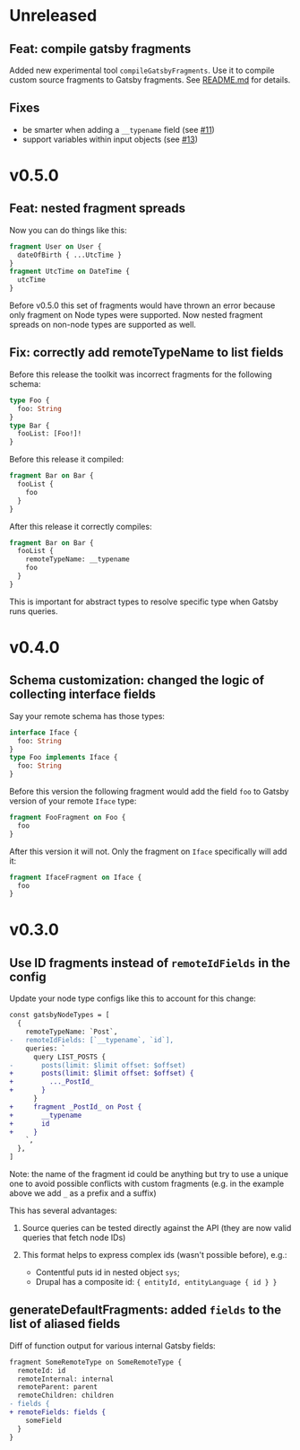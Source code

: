 # Unreleased

## Feat: compile gatsby fragments

Added new experimental tool `compileGatsbyFragments`. Use it to compile custom source fragments to
Gatsby fragments. See [README.md](./README.md#compilegatsbyfragments) for details.

## Fixes

- be smarter when adding a `__typename` field (see [#11](https://github.com/gatsbyjs/gatsby-graphql-toolkit/issues/11))
- support variables within input objects (see [#13](https://github.com/gatsbyjs/gatsby-graphql-toolkit/issues/13))

# v0.5.0

## Feat: nested fragment spreads

Now you can do things like this:

```graphql
fragment User on User {
  dateOfBirth { ...UtcTime }
}
fragment UtcTime on DateTime {
  utcTime
}
```

Before v0.5.0 this set of fragments would have thrown an error because only 
fragment on Node types were supported. Now nested fragment spreads on non-node types
are supported as well.

## Fix: correctly add remoteTypeName to list fields

Before this release the toolkit was incorrect fragments for the following schema:

```graphql
type Foo {
  foo: String
}
type Bar {
  fooList: [Foo!]!
}
```

Before this release it compiled:

```graphql
fragment Bar on Bar {
  fooList {
    foo
  }
}
```

After this release it correctly compiles:

```graphql
fragment Bar on Bar {
  fooList {
    remoteTypeName: __typename
    foo
  }
}
```

This is important for abstract types to resolve specific type
when Gatsby runs queries.

# v0.4.0

## Schema customization: changed the logic of collecting interface fields

Say your remote schema has those types:
```graphql
interface Iface {
  foo: String
}
type Foo implements Iface {
  foo: String
}
```

Before this version the following fragment would add the field `foo`
to Gatsby version of your remote `Iface` type:

```graphql
fragment FooFragment on Foo {
  foo
}
```

After this version it will not. Only the fragment on `Iface` specifically will add it:

```graphql
fragment IfaceFragment on Iface {
  foo
}
```



# v0.3.0

## Use ID fragments instead of `remoteIdFields` in the config

Update your node type configs like this to account for this change:

```diff
const gatsbyNodeTypes = [
  {
    remoteTypeName: `Post`,
-   remoteIdFields: [`__typename`, `id`],
    queries: `
      query LIST_POSTS {
-       posts(limit: $limit offset: $offset)
+       posts(limit: $limit offset: $offset) {
+         ..._PostId_
+       }
      }
+     fragment _PostId_ on Post {
+       __typename
+       id
+     }
    `,
  },
]
```

Note: the name of the fragment id could be anything but try to use a
  unique one to avoid possible conflicts with custom fragments
  (e.g. in the example above we add `_` as a prefix and a suffix)

This has several advantages:

1. Source queries can be tested directly against the API
   (they are now valid queries that fetch node IDs)

2. This format helps to express complex ids (wasn't possible before), e.g.: 
    - Contentful puts id in nested object `sys`;
    - Drupal has a composite id: `{ entityId, entityLanguage { id } }`

## generateDefaultFragments: added `fields` to the list of aliased fields

Diff of function output for various internal Gatsby fields: 

```diff
fragment SomeRemoteType on SomeRemoteType {
  remoteId: id
  remoteInternal: internal
  remoteParent: parent
  remoteChildren: children
- fields {
+ remoteFields: fields {
    someField
  }
}
```
